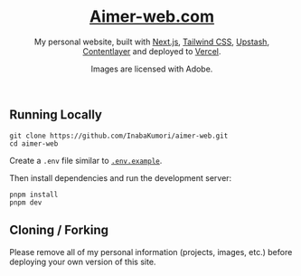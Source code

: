 <div align="center">
    <a href="https://aimer-web.com"><h1 align="center">Aimer-web.com</h1></a>
    
My personal website, built with [Next.js](https://nextjs.org/), [Tailwind CSS](https://tailwindcss.com/), [Upstash](https://upstash.com?ref=chronark.com), [Contentlayer](https://www.contentlayer.dev/) and deployed to [Vercel](https://vercel.com/).

Images are licensed with Adobe.
</div>

<br/>

## Running Locally


```sh-session
git clone https://github.com/InabaKumori/aimer-web.git
cd aimer-web
```


Create a `.env` file similar to [`.env.example`](https://github.com/InabaKumori/aimer-web/blob/main/.env.example).


Then install dependencies and run the development server:
```sh-session
pnpm install
pnpm dev
```


## Cloning / Forking

Please remove all of my personal information (projects, images, etc.) before deploying your own version of this site.
